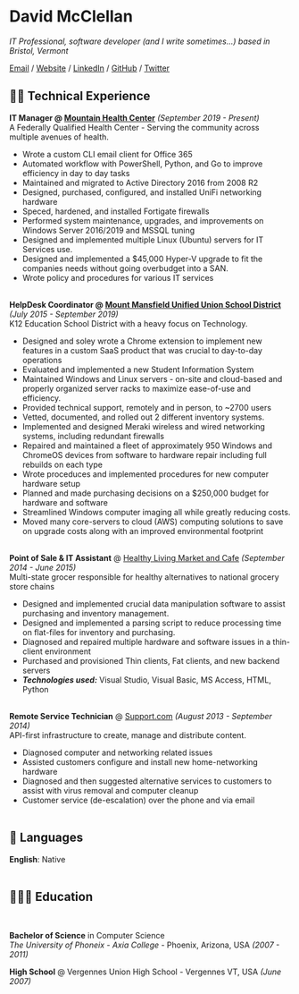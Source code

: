 # David McClellan

_IT Professional, software developer (and I write sometimes...) based in Bristol, Vermont_ <br>

[Email](mailto:david.mcclellan.p@gmail.com) / [Website](https://hacdan.org/) / [LinkedIn](https://www.linkedin.com/in/david-mcclellan-a02ab731/) / [GitHub](https://github.com/hacdan/) / [Twitter](https://twitter.com/_hacdan/)

## 👨‍💻 Technical Experience

**IT Manager @ [Mountain Health Center](http://mountainhealthcenter.com)**  _(September 2019 - Present)_ <br>
A Federally Qualified Health Center - Serving the community across multiple avenues of health.
  - Wrote a custom CLI email client for Office 365
  - Automated workflow with PowerShell, Python, and Go to improve efficiency in day to day tasks
  - Maintained and migrated to Active Directory 2016 from 2008 R2
  - Designed, purchased, configured, and installed UniFi networking hardware
  - Speced, hardened, and installed Fortigate firewalls 
  - Performed system maintenance, upgrades, and improvements on Windows Server 2016/2019 and MSSQL tuning
  - Designed and implemented multiple Linux (Ubuntu) servers for IT Services use.
  - Designed and implemented a $45,000 Hyper-V upgrade to fit the companies needs without going overbudget into a SAN.
  - Wrote policy and procedures for various IT services
<br><br>

**HelpDesk Coordinator @ [Mount Mansfield Unified Union School District](https://www.mmuusd.org/)** _(July 2015 - September 2019)_<br>
K12 Education School District with a heavy focus on Technology.
  - Designed and soley wrote a Chrome extension to implement new features in a custom SaaS product that was crucial to day-to-day operations
  - Evaluated and implemented a new Student Information System
  - Maintained Windows and Linux servers - on-site and cloud-based and properly organized server racks to maximize ease-of-use and efficiency. 
  - Provided technical support, remotely and in person, to ~2700 users
  - Vetted, documented, and rolled out 2 different inventory systems.
  - Implemented and designed Meraki wireless and wired networking systems, including redundant firewalls
  - Repaired and maintained a fleet of approximately 950 Windows and ChromeOS devices from software to hardware repair including full rebuilds on each type
  - Wrote proceduces and implemented procedures for new computer hardware setup
  - Planned and made purchasing decisions on a $250,000 budget for hardware and software
  - Streamlined Windows computer imaging all while greatly reducing costs.
  - Moved many core-servers to cloud (AWS) computing solutions to save on upgrade costs along with an improved environmental footprint
    <br><br>

**Point of Sale & IT Assistant** @ [Healthy Living Market and Cafe](https://healthylivingmarket.com/) _(September 2014 - June 2015)_ <br>
Multi-state grocer responsible for healthy alternatives to national grocery store chains
  - Designed and implemented crucial data manipulation software to assist purchasing and inventory management. 
  - Designed and implemented a parsing script to reduce processing time on flat-files for inventory and purchasing.
  - Diagnosed and repaired multiple hardware and software issues in a thin-client environment
  - Purchased and provisioned Thin clients, Fat clients, and new backend servers
  - **_Technologies used:_** Visual Studio, Visual Basic, MS Access, HTML, Python
  <br><br>

**Remote Service Technician** @ [Support.com](https://www.support.com/) _(August 2013 - September 2014)_ <br>
API-first infrastructure to create, manage and distribute content.
  - Diagnosed computer and networking related issues
  - Assisted customers configure and install new home-networking hardware
  - Diagnosed and then suggested alternative services to customers to assist with virus removal and computer cleanup
  - Customer service (de-escalation) over the phone and via email
    <br><br>
    
## 💬 Languages

**English**: Native <br>
<br>

## 👩🏼‍🎓 Education
<br>

**Bachelor of Science** in Computer Science<br>
_The University of Phoneix - Axia College_ - Phoenix, Arizona, USA _(2007 - 2011)_

**High School** @ Vergennes Union High School - Vergennes VT, USA _(June 2007)_

